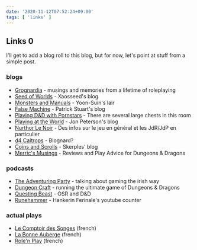 ```yaml
---
date: '2020-11-12T07:52:24+09:00'
tags: [ 'links' ]
---
```


## Links 0

I'll get to add a blog roll to this blog, but for now, let's point at stuff from a simple post.

### blogs

* [Grognardia](http://grognardia.blogspot.com/) - musings and memories from a lifetime of roleplaying
* [Seed of Worlds](https://seedofworlds.blogspot.com/) - Xaosseed's blog
* [Monsters and Manuals](http://monstersandmanuals.blogspot.com/) - Yoon-Suin's lair
* [False Machine](http://falsemachine.blogspot.com/) - Patrick Stuart's blog
* [Playing D&D with Pornstars](http://dndwithpornstars.blogspot.com/) - There are several large chests in this room
* [Playing at the World](http://playingattheworld.blogspot.com/) - Jon Peterson's blog
* [Nurthor Le Noir](https://nurthor.fr/) - Des infos sur le jeu en g&eacute;n&eacute;ral et les JdR/JdP en particulier
* [d4 Caltrops](https://blog.d4caltrops.com/) - Blognard?
* [Coins and Scrolls](https://coinsandscrolls.blogspot.com/) - Skerples' blog
* [Merric's Musings](https://merricb.com/) - Reviews and Play Advice for Dungeons & Dragons


### podcasts

* [The Adventuring Party](http://theadventuringparty.net/) - talking about gaming the irish way
* [Dungeon Craft](https://www.youtube.com/channel/UCD6ERRdXrF2IZ0R888G8PQg) - running the ultimate game of Dungeons & Dragons
* [Questing Beast](https://www.youtube.com/channel/UCvYwePdbWSEwUa-Pk02u3Zw) - OSR and D&D
* [Runehammer](https://www.youtube.com/channel/UCCh5vto8JFstb9Sma9zV25g) - Hankerin Ferinale's youtube counter

### actual plays

* [Le Comptoir des Songes](https://www.youtube.com/watch?v=zbSdsU19y-w) (french)
* [La Bonne Auberge](https://www.youtube.com/watch?v=mPHXKH1O1KY) (french)
* [Role'n Play](https://www.youtube.com/channel/UCLklqggxR3UaYiJFiaSi7Ig) (french)

